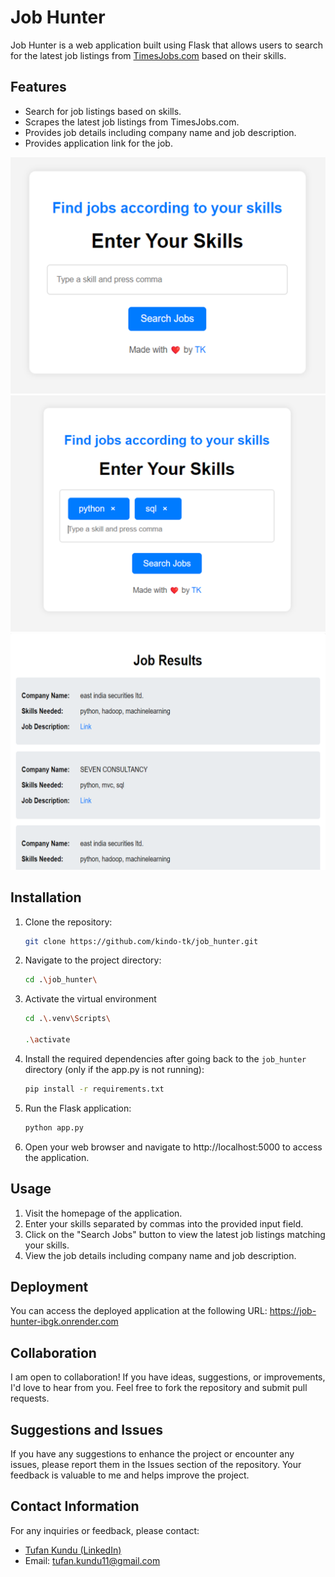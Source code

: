 # Job Hunter

Job Hunter is a web application built using Flask that allows users to search for the latest job listings from <a href="https://www.timesjobs.com/">TimesJobs.com</a> based on their skills.

## Features

- Search for job listings based on skills.
- Scrapes the latest job listings from TimesJobs.com.
- Provides job details including company name and job description.
- Provides application link for the job.

<img src = "https://github.com/kindo-tk/images/blob/main/job_hunter/search_page.png">
<br>
<img src = "https://github.com/kindo-tk/images/blob/main/job_hunter/search_page_querry.png">
<br>
<img src = "https://github.com/kindo-tk/images/blob/main/job_hunter/job_result.png">

## Installation

1. Clone the repository:

    ```bash
    git clone https://github.com/kindo-tk/job_hunter.git
    ```

2. Navigate to the project directory:
   ```sh
   cd .\job_hunter\
   ```
   
3. Activate the virtual environment

    ```bash
    cd .\.venv\Scripts\
    
    .\activate
    ```

4. Install the required dependencies after going back to the `job_hunter` directory (only if the app.py is not running):
   
    ```bash
    pip install -r requirements.txt
    ```

5. Run the Flask application:

    ```bash
    python app.py
    ```

6. Open your web browser and navigate to http://localhost:5000 to access the application.


## Usage

1. Visit the homepage of the application.
2. Enter your skills separated by commas into the provided input field.
3. Click on the "Search Jobs" button to view the latest job listings matching your skills.
4. View the job details including company name and job description.


## Deployment

You can access the deployed application at the following URL: https://job-hunter-ibgk.onrender.com

## Collaboration
I am open to collaboration! If you have ideas, suggestions, or improvements, I'd love to hear from you. Feel free to fork the repository and submit pull requests.

## Suggestions and Issues
If you have any suggestions to enhance the project or encounter any issues, please report them in the Issues section of the repository. Your feedback is valuable to me and helps improve the project.

## Contact Information
For any inquiries or feedback, please contact:

- <a href="https://www.linkedin.com/in/tufan-kundu-577945221/">Tufan Kundu (LinkedIn)</a>
- Email: tufan.kundu11@gmail.com


